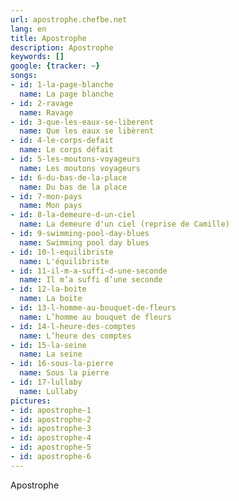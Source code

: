 ```yaml
---
url: apostrophe.chefbe.net
lang: en
title: Apostrophe
description: Apostrophe
keywords: []
google: {tracker: ~}
songs:
- id: 1-la-page-blanche
  name: La page blanche
- id: 2-ravage
  name: Ravage
- id: 3-que-les-eaux-se-liberent
  name: Que les eaux se libèrent
- id: 4-le-corps-defait
  name: Le corps défait
- id: 5-les-moutons-voyageurs
  name: Les moutons voyageurs
- id: 6-du-bas-de-la-place
  name: Du bas de la place
- id: 7-mon-pays
  name: Mon pays
- id: 8-la-demeure-d-un-ciel
  name: La demeure d'un ciel (reprise de Camille)
- id: 9-swimming-pool-day-blues
  name: Swimming pool day blues
- id: 10-l-equilibriste
  name: L'équilibriste
- id: 11-il-m-a-suffi-d-une-seconde
  name: Il m’a suffi d’une seconde
- id: 12-la-boite
  name: La boite
- id: 13-l-homme-au-bouquet-de-fleurs
  name: L’homme au bouquet de fleurs
- id: 14-l-heure-des-comptes
  name: L’heure des comptes
- id: 15-la-seine
  name: La seine
- id: 16-sous-la-pierre
  name: Sous la pierre
- id: 17-lullaby
  name: Lullaby
pictures:
- id: apostrophe-1
- id: apostrophe-2
- id: apostrophe-3
- id: apostrophe-4
- id: apostrophe-5
- id: apostrophe-6
---
```

Apostrophe
